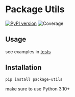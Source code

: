 # Package Utils
[![PyPI version](https://badge.fury.io/py/package-utils.svg)](https://badge.fury.io/py/package-utils)
![Coverage](https://img.shields.io/badge/Coverage-100%25-brightgreen)

## Usage
see examples in [tests](https://github.com/quintenroets/package-utils/tree/main/tests)

## Installation
```shell
pip install package-utils
```
make sure to use Python 3.10+
